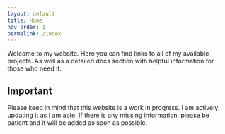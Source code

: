 ```yaml
---
layout: default
title: Home
nav_order: 1
permalink: /index
---
```


Welcome to my website. Here you can find links to all of my available projects. As well as a detailed docs section with helpful information for those who need it.


## Important
Please keep in mind that this website is a work in progress. I am actively updating it as I am able. If there is any missing information, please be patient and it will be added as soon as possible.
